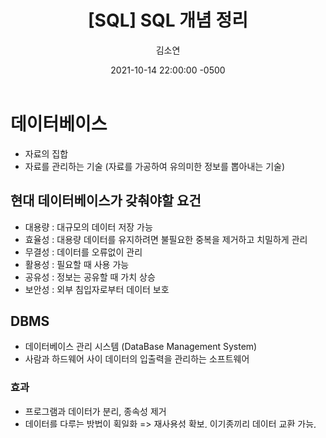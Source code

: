 ﻿---
title: "[SQL] SQL 개념 정리"
author: "김소연"
date: 2021-10-14 22:00:00 -0500
categories: [Language]
tags: [SQL]
published: false
---

# 데이터베이스
- 자료의 집합
- 자료를 관리하는 기술 (자료를 가공하여 유의미한 정보를 뽑아내는 기술)

## 현대 데이터베이스가 갖춰야할 요건
- 대용량 : 대규모의 데이터 저장 가능
- 효율성 : 대용량 데이터를 유지하려면 불필요한 중복을 제거하고 치밀하게 관리
- 무결성 : 데이터를 오류없이 관리
- 활용성 : 필요할 때 사용 가능
- 공유성 : 정보는 공유할 때 가치 상승
- 보안성 : 외부 침입자로부터 데이터 보호

## DBMS
- 데이터베이스 관리 시스템 (DataBase Management System)
- 사람과 하드웨어 사이 데이터의 입출력을 관리하는 소프트웨어
### 효과
- 프로그램과 데이터가 분리, 종속성 제거
- 데이터를 다루는 방법이 획일화 => 재사용성 확보, 이기종끼리 데이터 교환 가능, 응용프로그램과 데이터가 다대다로 연결됨

## 종류
- Oracle : 관계형 데이터베이스, 대용량 처리, 안정성, 다양한 운영체제 지원, 높은 시장 점유율
- SQL Server : Microsoft 제작 (윈도우 환경 적합), 멀티 플랫폼 지원 X, 학습용
- MySQL : 오픈 소스, 다양한 운영체제 지원, 학습용, 게시판 제작 용도
- DB2 : 관계형 DBMS, 대용량 처리, 다양한 운영체제 지원
- PostgreSQL : 객체 관계형 DBMS, 사용자 정의형 객체/테이블 간 상속 지원, 다양한 운영체제 지원

# SQL
- SQL (Structured Query Languege) : 구조화된 질의 언어
- 쿼리 (Query) : DBMS에게 요청한다.

## 특징
- 대화식 언어 : 명령을 내리는 즉시 결과를 돌려준다. 
 => 질의만 처리하는 서브 언어로 쓰고, 복잡한 작업은 외부 언어가 담당한다.
- 선언적 언어 : 요구사항만 간략히 전달한다. (DBMS가 알아서 최종 결과 도출 방법을 찾는다.)
 => 원하는 정보를 명확히 기술해야 한다.

# DB의 구조
## 용어

- 테이블(Table) : 정보를 표 형태로 정리해 놓은 것
- 엔터티(Entity) : 테이블이 표현하는 대상 (사람, 상품, 처리 내역 등)
- 레코드(Record) : 테이블에 저장된 엔터티 하나, 도표의 가로줄
- 필드(Field) : 레코드의 세부 속성 (이름, 주소, 전화번호 등)

### 동의어

| 정식 명칭 | 도표 관련 용어 | 한국말 |      모델링 용어      |
| :-------: | :------------: | :----: | :-------------------: |
|  레코드   |   로우(Row)    |   행   |      튜플(Tuple)      |
|   필드    |  컬럼(Column)  |   열   | 어트리뷰트(Attribute) |

### DB 오브젝트 (개체)

- 데이터베이스에 저장되는 모든 것
- DBMS가 관리하는 모든 것

### 명명 규칙

- 같은 범위 내에서 이름 중복 불가
- 대소문자 구분 없음
- 길이 최대 128자
- SQL 예약어 사용 불가 (CREATE, SELECT 등)
- 유니코드에 포함된 모든 문자 사용 가능 (보통 영문을 사용)
- 기호로 시작하는 명칭은 특별한 의미를 가짐

### 데이터 타입 (Data type)
- 정보의 크기나 형태를 규정하는 것
- 모든 DBMS가 지원하는 5가지 타입

|  타입   |       설명       |
| :-----: | :--------------: |
|   INT   |       정수       |
| DECIMAL |       실수       |
|  CHAR   | 고정 길이 문자열 |
| VARCHAR | 가변 길이 문자열 |
|  DATE   |       날짜       |

* VARCHAR는 용량면에서 유리하고, CHAR는 길이가 일정해서 속도가 빠르다.




# 출처 📎

김상형의 SQL 정복